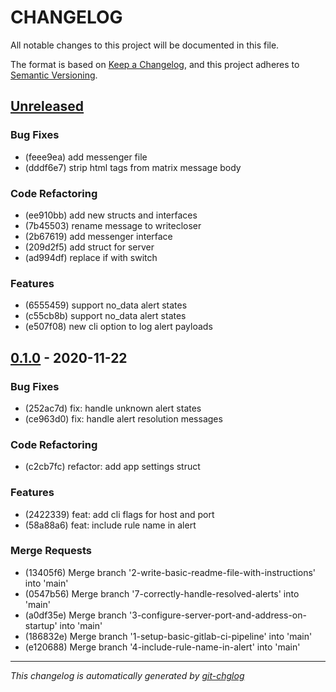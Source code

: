 # CHANGELOG

All notable changes to this project will be documented in this file.

The format is based on [Keep a Changelog], and this project adheres to [Semantic Versioning].

## [Unreleased]

### Bug Fixes
- (feee9ea) add messenger file
- (dddf6e7) strip html tags from matrix message body

### Code Refactoring
- (ee910bb) add new structs and interfaces
- (7b45503) rename message to writecloser
- (2b67619) add messenger interface
- (209d2f5) add struct for server
- (ad994df) replace if with switch

### Features
- (6555459) support no_data alert states
- (c55cb8b) support no_data alert states
- (e507f08) new cli option to log alert payloads


## [0.1.0] - 2020-11-22
### Bug Fixes
- (252ac7d) fix: handle unknown alert states
- (ce963d0) fix: handle alert resolution messages

### Code Refactoring
- (c2cb7fc) refactor: add app settings struct

### Features
- (2422339) feat: add cli flags for host and port
- (58a88a6) feat: include rule name in alert

### Merge Requests
- (13405f6) Merge branch '2-write-basic-readme-file-with-instructions' into 'main'
- (0547b56) Merge branch '7-correctly-handle-resolved-alerts' into 'main'
- (a0df35e) Merge branch '3-configure-server-port-and-address-on-startup' into 'main'
- (186832e) Merge branch '1-setup-basic-gitlab-ci-pipeline' into 'main'
- (e120688) Merge branch '4-include-rule-name-in-alert' into 'main'

---

*This changelog is automatically generated by [git-chglog]*

[Keep a Changelog]: https://keepachangelog.com/en/1.0.0/
[Semantic Versioning]: https://semver.org/spec/v2.0.0.html
[git-chglog]: https://github.com/git-chglog/git-chglog
[Unreleased]: https://gitlab.com/hectorjsmith/grafana-matrix-forwarder/compare/0.1.0...HEAD
[0.1.0]: https://gitlab.com/hectorjsmith/grafana-matrix-forwarder/compare/0.0.0...0.1.0
